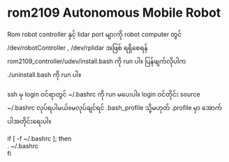 # rom2109 Autonomous Mobile Robot

Rom robot controller နှင့် lidar port များကို robot computer တွင် /dev/robotController , /dev/rplidar အဖြစ် ရရှိစေရန်
rom2109_controller/udev/install.bash ကို run ပါ။ ပြန်ဖျက်လိုပါက ./uninstall.bash ကို run ပါ။

ssh မှ login ဝင်ရာတွင် ~/.bashrc ကို run မပေးပါ။ login ဝင်တိုင်း source ~/.bashrc လုပ်ရပါမယ်။မလုပ်ချင်ရင် .bash_profile သို့မဟုတ် .profile မှာ အောက်ပါအတိုင်းရေးပါ။

if [ -f ~/.bashrc ]; then <br>
  . ~/.bashrc <br>
fi <br>


